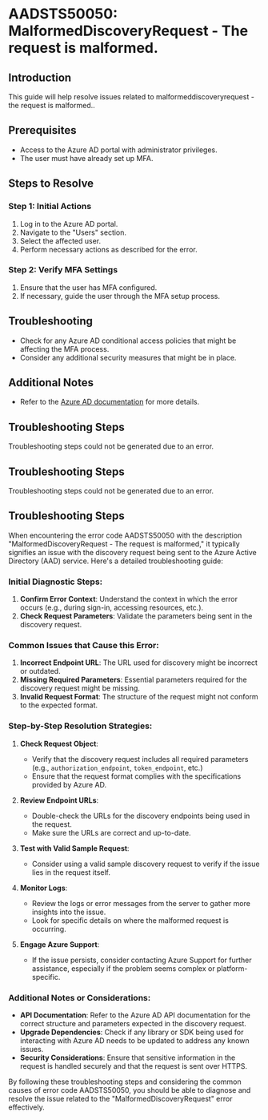 # AADSTS50050: MalformedDiscoveryRequest - The request is malformed.

## Introduction

This guide will help resolve issues related to malformeddiscoveryrequest - the
request is malformed..

## Prerequisites

* Access to the Azure AD portal with administrator privileges.
* The user must have already set up MFA.

## Steps to Resolve

### Step 1: Initial Actions

1. Log in to the Azure AD portal.
2. Navigate to the "Users" section.
3. Select the affected user.
4. Perform necessary actions as described for the error.

### Step 2: Verify MFA Settings

1. Ensure that the user has MFA configured.
2. If necessary, guide the user through the MFA setup process.

## Troubleshooting

* Check for any Azure AD conditional access policies that might be affecting the
  MFA process.
* Consider any additional security measures that might be in place.

## Additional Notes

* Refer to the
  [Azure AD documentation](https://learn.microsoft.com/en-us/azure/active-directory/)
  for more details.

## Troubleshooting Steps

Troubleshooting steps could not be generated due to an error.

## Troubleshooting Steps

Troubleshooting steps could not be generated due to an error.

## Troubleshooting Steps

When encountering the error code AADSTS50050 with the description
"MalformedDiscoveryRequest - The request is malformed," it typically signifies
an issue with the discovery request being sent to the Azure Active Directory
(AAD) service. Here's a detailed troubleshooting guide:

### Initial Diagnostic Steps:

1. **Confirm Error Context**: Understand the context in which the error occurs
   (e.g., during sign-in, accessing resources, etc.).
2. **Check Request Parameters**: Validate the parameters being sent in the
   discovery request.

### Common Issues that Cause this Error:

1. **Incorrect Endpoint URL**: The URL used for discovery might be incorrect or
   outdated.
2. **Missing Required Parameters**: Essential parameters required for the
   discovery request might be missing.
3. **Invalid Request Format**: The structure of the request might not conform to
   the expected format.

### Step-by-Step Resolution Strategies:

1. **Check Request Object**:
   * Verify that the discovery request includes all required parameters (e.g.,
     `authorization_endpoint`, `token_endpoint`, etc.)
   * Ensure that the request format complies with the specifications provided by
     Azure AD.

2. **Review Endpoint URLs**:

   * Double-check the URLs for the discovery endpoints being used in the
     request.
   * Make sure the URLs are correct and up-to-date.

3. **Test with Valid Sample Request**:

   * Consider using a valid sample discovery request to verify if the issue lies
     in the request itself.

4. **Monitor Logs**:

   * Review the logs or error messages from the server to gather more insights
     into the issue.
   * Look for specific details on where the malformed request is occurring.

5. **Engage Azure Support**:
   * If the issue persists, consider contacting Azure Support for further
     assistance, especially if the problem seems complex or platform-specific.

### Additional Notes or Considerations:

* **API Documentation**: Refer to the Azure AD API documentation for the correct
  structure and parameters expected in the discovery request.
* **Upgrade Dependencies**: Check if any library or SDK being used for
  interacting with Azure AD needs to be updated to address any known issues.
* **Security Considerations**: Ensure that sensitive information in the request
  is handled securely and that the request is sent over HTTPS.

By following these troubleshooting steps and considering the common causes of
error code AADSTS50050, you should be able to diagnose and resolve the issue
related to the "MalformedDiscoveryRequest" error effectively.
